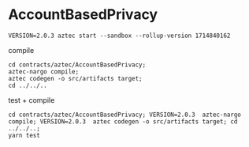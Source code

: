# AccountBasedPrivacy


```shell
VERSION=2.0.3 aztec start --sandbox --rollup-version 1714840162
```

compile
```shell
cd contracts/aztec/AccountBasedPrivacy;
aztec-nargo compile;
aztec codegen -o src/artifacts target;
cd ../../..
```

test + compile
```shell
cd contracts/aztec/AccountBasedPrivacy; VERSION=2.0.3  aztec-nargo compile; VERSION=2.0.3  aztec codegen -o src/artifacts target; cd ../../..; 
yarn test
```